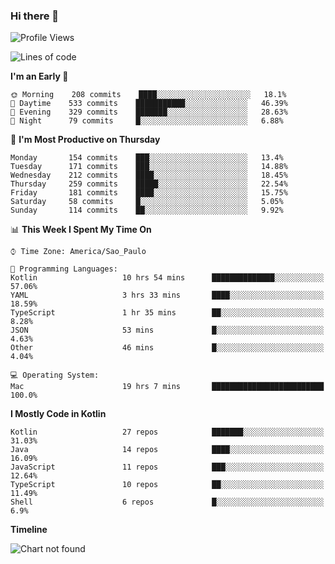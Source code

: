 ### Hi there 👋

<!--
**fernandonogueira/fernandonogueira** is a ✨ _special_ ✨ repository because its `README.md` (this file) appears on your GitHub profile.

Here are some ideas to get you started:

- 🔭 I’m currently working on ...
- 🌱 I’m currently learning ...
- 👯 I’m looking to collaborate on ...
- 🤔 I’m looking for help with ...
- 💬 Ask me about ...
- 📫 How to reach me: ...
- 😄 Pronouns: ...
- ⚡ Fun fact: ...
-->

<!--START_SECTION:waka-->
![Profile Views](http://img.shields.io/badge/Profile%20Views-0-blue)

![Lines of code](https://img.shields.io/badge/From%20Hello%20World%20I%27ve%20Written-460693%20lines%20of%20code-blue)

**I'm an Early 🐤** 

```text
🌞 Morning    208 commits    ████░░░░░░░░░░░░░░░░░░░░░   18.1% 
🌆 Daytime    533 commits    ███████████░░░░░░░░░░░░░░   46.39% 
🌃 Evening    329 commits    ███████░░░░░░░░░░░░░░░░░░   28.63% 
🌙 Night      79 commits     █░░░░░░░░░░░░░░░░░░░░░░░░   6.88%

```
📅 **I'm Most Productive on Thursday** 

```text
Monday       154 commits    ███░░░░░░░░░░░░░░░░░░░░░░   13.4% 
Tuesday      171 commits    ███░░░░░░░░░░░░░░░░░░░░░░   14.88% 
Wednesday    212 commits    ████░░░░░░░░░░░░░░░░░░░░░   18.45% 
Thursday     259 commits    █████░░░░░░░░░░░░░░░░░░░░   22.54% 
Friday       181 commits    ████░░░░░░░░░░░░░░░░░░░░░   15.75% 
Saturday     58 commits     █░░░░░░░░░░░░░░░░░░░░░░░░   5.05% 
Sunday       114 commits    ██░░░░░░░░░░░░░░░░░░░░░░░   9.92%

```


📊 **This Week I Spent My Time On** 

```text
⌚︎ Time Zone: America/Sao_Paulo

💬 Programming Languages: 
Kotlin                   10 hrs 54 mins      ██████████████░░░░░░░░░░░   57.06% 
YAML                     3 hrs 33 mins       ████░░░░░░░░░░░░░░░░░░░░░   18.59% 
TypeScript               1 hr 35 mins        ██░░░░░░░░░░░░░░░░░░░░░░░   8.28% 
JSON                     53 mins             █░░░░░░░░░░░░░░░░░░░░░░░░   4.63% 
Other                    46 mins             █░░░░░░░░░░░░░░░░░░░░░░░░   4.04%

💻 Operating System: 
Mac                      19 hrs 7 mins       █████████████████████████   100.0%

```

**I Mostly Code in Kotlin** 

```text
Kotlin                   27 repos            ███████░░░░░░░░░░░░░░░░░░   31.03% 
Java                     14 repos            ████░░░░░░░░░░░░░░░░░░░░░   16.09% 
JavaScript               11 repos            ███░░░░░░░░░░░░░░░░░░░░░░   12.64% 
TypeScript               10 repos            ██░░░░░░░░░░░░░░░░░░░░░░░   11.49% 
Shell                    6 repos             █░░░░░░░░░░░░░░░░░░░░░░░░   6.9%

```


**Timeline**

![Chart not found](https://raw.githubusercontent.com/fernandonogueira/fernandonogueira/master/charts/bar_graph.png) 


<!--END_SECTION:waka-->
